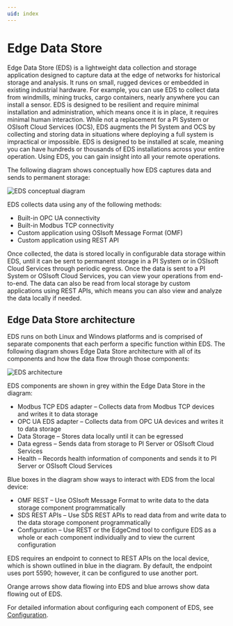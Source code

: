 ```yaml
---
uid: index
---
```


# Edge Data Store

Edge Data Store (EDS) is a lightweight data collection and storage application designed to capture data at the edge of networks for historical storage and analysis. It runs on small, rugged devices or embedded in existing industrial hardware. For example, you can use EDS to collect data from windmills, mining trucks, cargo containers, nearly anywhere you can install a sensor. EDS is designed to be resilient and require minimal installation and administration, which means once it is in place, it requires minimal human interaction. While not a replacement for a PI System or OSIsoft Cloud Services (OCS), EDS augments the PI System and OCS by collecting and storing data in situations where deploying a full system is impractical or impossible. EDS is designed to be installed at scale, meaning you can have hundreds or thousands of EDS installations across your entire operation. Using EDS, you can gain insight into all your remote operations.

The following diagram shows conceptually how EDS captures data and sends to permanent storage:

![EDS conceptual diagram](https://osisoft.github.io/Edge-Data-Store-Docs/content/images/EDSConceptualDiag.jpg "EDS conceptual diagram")

EDS collects data using any of the following methods:

* Built-in OPC UA connectivity
* Built-in Modbus TCP connectivity
* Custom application using OSIsoft Message Format (OMF) 
* Custom application using REST API

Once collected, the data is stored locally in configurable data storage within EDS, until it can be sent to permanent storage in a PI System or in OSIsoft Cloud Services through periodic egress. Once the data is sent to a PI System or OSIsoft Cloud Services, you can view your operations from end-to-end. The data can also be read from local storage by custom applications using REST APIs, which means you can also view and analyze the data locally if needed.

## Edge Data Store architecture
EDS runs on both Linux and Windows platforms and is comprised of separate components that each perform a specific function within EDS. The following diagram shows Edge Data Store architecture with all of its components and how the data flow through those components:

![EDS architecture](https://osisoft.github.io/Edge-Data-Store-Docs/content/images/EDSArchitecturalDiag.jpg "EDS architecture")

EDS components are shown in grey within the Edge Data Store in the diagram:

* Modbus TCP EDS adapter – Collects data from Modbus TCP devices and writes it to data storage
* OPC UA EDS adapter – Collects data from OPC UA devices and writes it to data storage
* Data Storage – Stores data locally until it can be egressed
* Data egress – Sends data from storage to PI Server or OSIsoft Cloud Services
* Health – Records health information of components and sends it to PI Server or OSIsoft Cloud Services

Blue boxes in the diagram show ways to interact with EDS from the local device:

* OMF REST – Use OSIsoft Message Format to write data to the data storage component programmatically
* SDS REST APIs – Use SDS REST APIs to read data from and write data to the data storage component programmatically
* Configuration – Use REST or the EdgeCmd tool to configure EDS as a whole or each component individually and to view the current configuration

EDS requires an endpoint to connect to REST APIs on the local device, which is shown outlined in blue in the diagram. By default, the endpoint uses port 5590; however, it can be configured to use another port. 

Orange arrows show data flowing into EDS and blue arrows show data flowing out of EDS.

For detailed information about configuring each component of EDS, see [Configuration](xref:Configuration).



<!--
# OSIsoft Edge Data Store

=======

- [Overview](xref:EdgeDataStoreOverview)
  - [Design considerations](xref:scalePerformance)
  - [Performance](xref:Performance)
  - [Security](xref:security)
- [Quick start guides](xref:QuickStartGuides)
  - [OPC UA EDS adapter quick start](xref:opcUaQuickStart)
  - [Modbus TCP adapter quick start](xref:modbusQuickStart)
  - [OMF quick start](xref:omfQuickStart)
  - [OCS egress quick start](xref:ocsEgressQuickStart)
  - [PI egress quick start](xref:piEgressQuickStart)
  - [SDS Read/Write quick start](xref:sdsQuickStart)
  - [Command line quick start - Linux](xref:commandLineLinuxQuickStart)
  - [Command line quick start - Windows](xref:commandLineWindowsQuickStart)
- [Installation](xref:installationOverview)
  - [System requirements](xref:SystemRequirements)
    - [Linux and Windows platform differences](xref:linuxWindows)
  - [Install Edge Data Store](xref:InstallEdgeDataStore)
    - [Docker](xref:edgeDocker)
  - [Verify installation](xref:VerifyInstallation)
  - [Uninstall Edge Data Store](xref:UninstallEdgeDataStore)
- [Configuration](xref:Configuration)
  - [Configuration tools](xref:ConfigurationTools)
  - [System configuration](xref:SystemConfiguration)
    - [System components configuration](xref:SystemComponentsConfiguration)
    - [System port configuration](xref:SystemPortConfiguration)
    - [Edge Data Store configuration](xref:EdgeDataStoreConfiguration)
  - [Data ingress configuration](xref:EDSDataIngress)
    - [OPC UA EDS adapter](xref:opcUaOverview)
      - [Supported features](xref:SupportedFeaturesOPCUA)
      - [Principles of operation](xref:PrinciplesOfOperationOPCUA)
      - [Data source configuration](xref:OPCUADataSourceConfiguration)
      - [Data selection configuration](xref:OPCUADataSelectionConfiguration)
      - [Adapter security](xref:OPCUAAdapterSecurityConfiguration)
    - [Modbus TCP EDS adapter](xref:modbusOverview)
      - [Supported features](xref:SupportedFeaturesModbus)
      - [Principles of operation](xref:PrinciplesOfOperationModbus)
      - [Data source configuration](xref:ModbusTCPDataSourceConfiguration)
      - [Data selection configuration](xref:ModbusTCPDataSelectionConfiguration)
    - [OSIsoft Message Format (OMF)](xref:omfOverview)
  - [Storage](xref:storage)
    - [Storage runtime configuration](xref:storageruntime)
  - [Data egress configuration](xref:egress)
    - [Prepare egress destinations](xref:PrepareEgressDestinations)
    - [Egress execution details](xref:EgressExecutionDetails)
  - [Diagnostics configuration](xref:EdgeDataStoreDiagnostics)
  - [Health endpoints configuration](xref:HealthEndpointsConfiguration)
  - [Logging configuration](xref:LoggingConfig)
- [Administration](xref:EdgeDataStoreAdministration)
  - [Retrieve product version information](xref:RetrieveProductVersionInformation)
  - [Reset Edge Data Store](xref:ResetEdgeDataStore)
  - [Reset the Storage component](xref:ResetTheStorageComponent)
  - [Stop and start an EDS adapter](xref:StopAndStartAnEDSAdapter)
- [Troubleshoot Edge Data Store](xref:troubleShooting)
  - [Disaster recovery](xref:disasterRecovery)
- [Reference](xref:Reference)
  - [Sequential Data Store (SDS)](xref:sdsOverview)
    - [Types](xref:sdsTypes)
    - [Streams](xref:sdsStreams)
    - [Stream views](xref:sdsStreamViews)
    - [Indexes](xref:sdsIndexes)
    - [Read Data](xref:sdsReadingData)
      - [API calls for reading data](xref:sdsReadingDataApi)
      - [Filter expressions](xref:sdsFilterExpressions)
      - [Table format](xref:sdsTableFormat)
    - [Write data](xref:sdsWritingData)
      - [Response format](xref:ResponseFormatWriteAPIs)
      - [API calls for writing data](xref:sdsWritingDataApi)
    - [Units of measure](xref:unitsOfMeasure)
    - [Compression](xref:sdsCompression)
    - [Searching](xref:sdsSearching)
  - [EdgeCmd commands](xref:EdgecmdCommands)
  - [Release notes](xref:releaseNotes)
  - [Technical support and feedback](xref:Feedback)
-->
